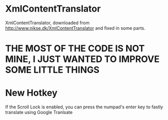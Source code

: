 # XmlContentTranslator
XmlContentTranslator, downloaded from http://www.nikse.dk/XmlContentTranslator and fixed in some parts.
# THE MOST OF THE CODE IS NOT MINE, I JUST WANTED TO IMPROVE SOME LITTLE THINGS

# New Hotkey
If the Scroll Lock is enabled, you can press the numpad's enter key to fastly translate using Google Tranlsate
